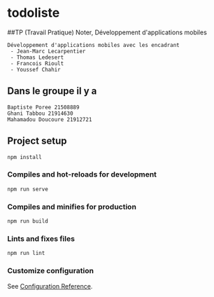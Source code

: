 # todoliste

##TP (Travail Pratique) Noter, Développement d'applications mobiles
```
Développement d'applications mobiles avec les encadrant 
 - Jean-Marc Lecarpentier
 - Thomas Ledesert 
 - Francois Rioult  
 - Youssef Chahir
```

## Dans le groupe il y a 
```
Baptiste Poree 21508889
Ghani Tabbou 21914630
Mahamadou Doucoure 21912721
```

## Project setup
```
npm install
```

### Compiles and hot-reloads for development
```
npm run serve
```

### Compiles and minifies for production
```
npm run build
```

### Lints and fixes files
```
npm run lint
```

### Customize configuration
See [Configuration Reference](https://cli.vuejs.org/config/).
